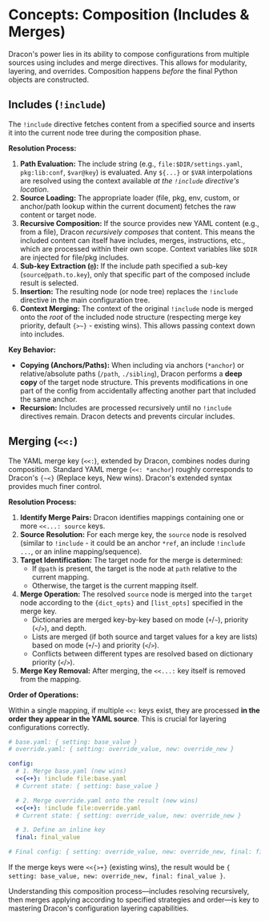 # Concepts: Composition (Includes & Merges)

Dracon's power lies in its ability to compose configurations from multiple sources using includes and merge directives. This allows for modularity, layering, and overrides. Composition happens _before_ the final Python objects are constructed.

## Includes (`!include`)

The `!include` directive fetches content from a specified source and inserts it into the current node tree during the composition phase.

**Resolution Process:**

1.  **Path Evaluation:** The include string (e.g., `file:$DIR/settings.yaml`, `pkg:lib:conf`, `$var@key`) is evaluated. Any `${...}` or `$VAR` interpolations are resolved using the context available _at the `!include` directive's location_.
2.  **Source Loading:** The appropriate loader (file, pkg, env, custom, or anchor/path lookup within the current document) fetches the raw content or target node.
3.  **Recursive Composition:** If the source provides new YAML content (e.g., from a file), Dracon _recursively composes_ that content. This means the included content can itself have includes, merges, instructions, etc., which are processed within their own scope. Context variables like `$DIR` are injected for file/pkg includes.
4.  **Sub-key Extraction (`@`):** If the include path specified a sub-key (`source@path.to.key`), only that specific part of the composed include result is selected.
5.  **Insertion:** The resulting node (or node tree) replaces the `!include` directive in the main configuration tree.
6.  **Context Merging:** The context of the original `!include` node is merged onto the _root_ of the included node structure (respecting merge key priority, default `{>~}` - existing wins). This allows passing context down into includes.

**Key Behavior:**

- **Copying (Anchors/Paths):** When including via anchors (`*anchor`) or relative/absolute paths (`/path`, `./sibling`), Dracon performs a **deep copy** of the target node structure. This prevents modifications in one part of the config from accidentally affecting another part that included the same anchor.
- **Recursion:** Includes are processed recursively until no `!include` directives remain. Dracon detects and prevents circular includes.

## Merging (`<<:`)

The YAML merge key (`<<:`), extended by Dracon, combines nodes during composition. Standard YAML merge (`<<: *anchor`) roughly corresponds to Dracon's `{~<}` (Replace keys, New wins). Dracon's extended syntax provides much finer control.

**Resolution Process:**

1.  **Identify Merge Pairs:** Dracon identifies mappings containing one or more `<<...: source` keys.
2.  **Source Resolution:** For each merge key, the `source` node is resolved (similar to `!include` - it could be an anchor `*ref`, an include `!include ...`, or an inline mapping/sequence).
3.  **Target Identification:** The target node for the merge is determined:
    - If `@path` is present, the target is the node at `path` relative to the current mapping.
    - Otherwise, the target is the current mapping itself.
4.  **Merge Operation:** The resolved `source` node is merged into the `target` node according to the `{dict_opts}` and `[list_opts]` specified in the merge key.
    - Dictionaries are merged key-by-key based on mode (`+`/`~`), priority (`<`/`>`), and depth.
    - Lists are merged (if both source and target values for a key are lists) based on mode (`+`/`~`) and priority (`<`/`>`).
    - Conflicts between different types are resolved based on dictionary priority (`<`/`>`).
5.  **Merge Key Removal:** After merging, the `<<...:` key itself is removed from the mapping.

**Order of Operations:**

Within a single mapping, if multiple `<<:` keys exist, they are processed **in the order they appear in the YAML source**. This is crucial for layering configurations correctly.

```yaml
# base.yaml: { setting: base_value }
# override.yaml: { setting: override_value, new: override_new }

config:
  # 1. Merge base.yaml (new wins)
  <<{<+}: !include file:base.yaml
  # Current state: { setting: base_value }

  # 2. Merge override.yaml onto the result (new wins)
  <<{<+}: !include file:override.yaml
  # Current state: { setting: override_value, new: override_new }

  # 3. Define an inline key
  final: final_value

# Final config: { setting: override_value, new: override_new, final: final_value }
```

If the merge keys were `<<{>+}` (existing wins), the result would be `{ setting: base_value, new: override_new, final: final_value }`.

Understanding this composition process—includes resolving recursively, then merges applying according to specified strategies and order—is key to mastering Dracon's configuration layering capabilities.
